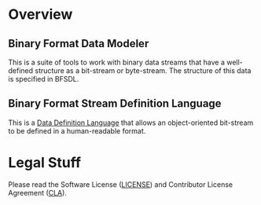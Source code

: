 # Overview

## Binary Format Data Modeler

This is a suite of tools to work with binary data streams that have a well-defined structure as a bit-stream or byte-stream.  The structure of this data is specified in BFSDL.

## Binary Format Stream Definition Language

This is a [Data Definition Language](https://en.wikipedia.org/wiki/Data_definition_language) that allows an object-oriented bit-stream to be defined in a human-readable format.

# Legal Stuff

Please read the Software License ([LICENSE](LICENSE)) and Contributor License Agreement ([CLA](CLA)).
